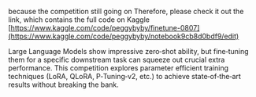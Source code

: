 because the competition still going on
Therefore, please check it out the link, which contains the full code on Kaggle
[https://www.kaggle.com/code/peggybyby/finetune-0807](https://www.kaggle.com/code/peggybyby/notebook9cb8d0bdf9/edit)



Large Language Models show impressive zero‑shot ability, but fine‑tuning them for a specific downstream task can squeeze out crucial extra performance.
This competition explores parameter efficient training techniques 
(LoRA, QLoRA, P‑Tuning‑v2, etc.) to achieve state‑of‑the‑art results without breaking the bank.
